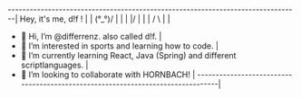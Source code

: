--------------------------------------------------------------------------------|
Hey, it's me, d!f !                                                             |
                                                                                |
\(°_°)/                                                                         |
   |                                                                            |
  \|/                                                                           |
   |                                                                            |
  / \                                                                           |
                                                                                |
- 👋 Hi, I’m @differrenz. also called d!f.                                      |
- 👀 I’m interested in sports and learning how to code.                         |
- 🌱 I’m currently learning React, Java (Spring) and different scriptlanguages. |
- 💞️ I’m looking to collaborate with HORNBACH!                                  |
--------------------------------------------------------------------------------|
